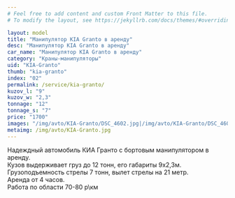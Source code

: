 ```yaml
---
# Feel free to add content and custom Front Matter to this file.
# To modify the layout, see https://jekyllrb.com/docs/themes/#overriding-theme-defaults

layout: model
title: "Манипулятор KIA Granto в аренду"
desc: "Манипулятор KIA Granto в аренду"
car_name: "Манипулятор KIA Granto в аренду"
category: "Краны-манипуляторы"
uid: "KIA-Granto"
thumb: "kia-granto"
index: "02"
permalink: /service/kia-granto/
kuzov_l: "9"
kuzov_w: "2,3"
tonnage: "12"
tonnage_s: "7"
price: "1700"
images: "/img/avto/KIA-Granto/DSC_4602.jpg|/img/avto/KIA-Granto/DSC_4605.jpg|/img/avto/KIA-Granto/DSC_4612.jpg"
metaimg: /img/avto/KIA-Granto.jpg
---
```


Надеждный автомобиль КИА Гранто с бортовым манипулятором в аренду.  
Кузов выдерживает груз до 12 тонн, его габариты 9х2,3м.  
Грузоподъемность стрелы 7 тонн, вылет стрелы на 21 метр.  
Аренда от 4 часов.   
Работа по области 70-80 р\км  